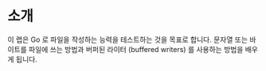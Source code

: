 # 소개

이 랩은 Go 로 파일을 작성하는 능력을 테스트하는 것을 목표로 합니다. 문자열 또는 바이트를 파일에 쓰는 방법과 버퍼된 라이터 (buffered writers) 를 사용하는 방법을 배우게 됩니다.
